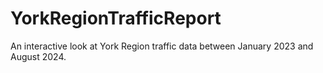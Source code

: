 # YorkRegionTrafficReport
An interactive look at York Region traffic data between January 2023 and August 2024.
